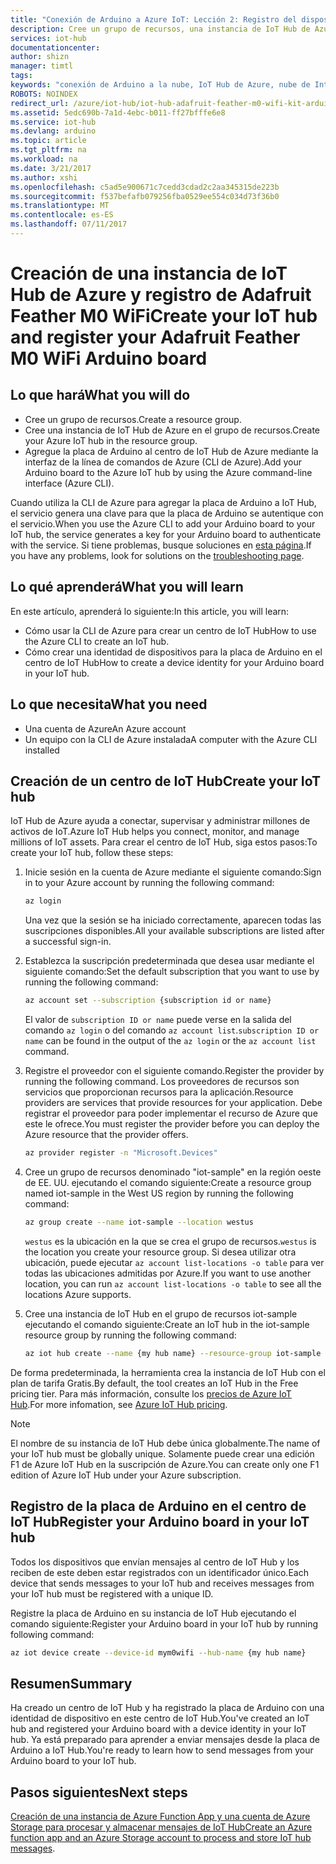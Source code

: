 ```yaml
---
title: "Conexión de Arduino a Azure IoT: Lección 2: Registro del dispositivo | Microsoft Docs"
description: Cree un grupo de recursos, una instancia de IoT Hub de Azure y registre Adafruit Feather M0 WiFi en IoT Hub de Azure mediante la CLI de Azure.
services: iot-hub
documentationcenter: 
author: shizn
manager: timtl
tags: 
keywords: "conexión de Arduino a la nube, IoT Hub de Azure, nube de Internet de las cosas, creación de dispositivos en IoT Hub de Azure, nube de Arduino"
ROBOTS: NOINDEX
redirect_url: /azure/iot-hub/iot-hub-adafruit-feather-m0-wifi-kit-arduino-get-started
ms.assetid: 5edc690b-7a1d-4ebc-b011-ff27bfffe6e8
ms.service: iot-hub
ms.devlang: arduino
ms.topic: article
ms.tgt_pltfrm: na
ms.workload: na
ms.date: 3/21/2017
ms.author: xshi
ms.openlocfilehash: c5ad5e900671c7cedd3cdad2c2aa345315de223b
ms.sourcegitcommit: f537befafb079256fba0529ee554c034d73f36b0
ms.translationtype: MT
ms.contentlocale: es-ES
ms.lasthandoff: 07/11/2017
---
```

# <a name="create-your-iot-hub-and-register-your-adafruit-feather-m0-wifi-arduino-board"></a><span data-ttu-id="54877-104">Creación de una instancia de IoT Hub de Azure y registro de Adafruit Feather M0 WiFi</span><span class="sxs-lookup"><span data-stu-id="54877-104">Create your IoT hub and register your Adafruit Feather M0 WiFi Arduino board</span></span>

## <a name="what-you-will-do"></a><span data-ttu-id="54877-105">Lo que hará</span><span class="sxs-lookup"><span data-stu-id="54877-105">What you will do</span></span>
* <span data-ttu-id="54877-106">Cree un grupo de recursos.</span><span class="sxs-lookup"><span data-stu-id="54877-106">Create a resource group.</span></span>
* <span data-ttu-id="54877-107">Cree una instancia de IoT Hub de Azure en el grupo de recursos.</span><span class="sxs-lookup"><span data-stu-id="54877-107">Create your Azure IoT hub in the resource group.</span></span>
* <span data-ttu-id="54877-108">Agregue la placa de Arduino al centro de IoT Hub de Azure mediante la interfaz de la línea de comandos de Azure (CLI de Azure).</span><span class="sxs-lookup"><span data-stu-id="54877-108">Add your Arduino board to the Azure IoT hub by using the Azure command-line interface (Azure CLI).</span></span>

<span data-ttu-id="54877-109">Cuando utiliza la CLI de Azure para agregar la placa de Arduino a IoT Hub, el servicio genera una clave para que la placa de Arduino se autentique con el servicio.</span><span class="sxs-lookup"><span data-stu-id="54877-109">When you use the Azure CLI to add your Arduino board to your IoT hub, the service generates a key for your Arduino board to authenticate with the service.</span></span> <span data-ttu-id="54877-110">Si tiene problemas, busque soluciones en [esta página][troubleshoot].</span><span class="sxs-lookup"><span data-stu-id="54877-110">If you have any problems, look for solutions on the [troubleshooting page][troubleshoot].</span></span>

## <a name="what-you-will-learn"></a><span data-ttu-id="54877-111">Lo qué aprenderá</span><span class="sxs-lookup"><span data-stu-id="54877-111">What you will learn</span></span>
<span data-ttu-id="54877-112">En este artículo, aprenderá lo siguiente:</span><span class="sxs-lookup"><span data-stu-id="54877-112">In this article, you will learn:</span></span>
* <span data-ttu-id="54877-113">Cómo usar la CLI de Azure para crear un centro de IoT Hub</span><span class="sxs-lookup"><span data-stu-id="54877-113">How to use the Azure CLI to create an IoT hub.</span></span>
* <span data-ttu-id="54877-114">Cómo crear una identidad de dispositivos para la placa de Arduino en el centro de IoT Hub</span><span class="sxs-lookup"><span data-stu-id="54877-114">How to create a device identity for your Arduino board in your IoT hub.</span></span>

## <a name="what-you-need"></a><span data-ttu-id="54877-115">Lo que necesita</span><span class="sxs-lookup"><span data-stu-id="54877-115">What you need</span></span>
* <span data-ttu-id="54877-116">Una cuenta de Azure</span><span class="sxs-lookup"><span data-stu-id="54877-116">An Azure account</span></span>
* <span data-ttu-id="54877-117">Un equipo con la CLI de Azure instalada</span><span class="sxs-lookup"><span data-stu-id="54877-117">A computer with the Azure CLI installed</span></span>

## <a name="create-your-iot-hub"></a><span data-ttu-id="54877-118">Creación de un centro de IoT Hub</span><span class="sxs-lookup"><span data-stu-id="54877-118">Create your IoT hub</span></span>
<span data-ttu-id="54877-119">IoT Hub de Azure ayuda a conectar, supervisar y administrar millones de activos de IoT.</span><span class="sxs-lookup"><span data-stu-id="54877-119">Azure IoT Hub helps you connect, monitor, and manage millions of IoT assets.</span></span> <span data-ttu-id="54877-120">Para crear el centro de IoT Hub, siga estos pasos:</span><span class="sxs-lookup"><span data-stu-id="54877-120">To create your IoT hub, follow these steps:</span></span>

1. <span data-ttu-id="54877-121">Inicie sesión en la cuenta de Azure mediante el siguiente comando:</span><span class="sxs-lookup"><span data-stu-id="54877-121">Sign in to your Azure account by running the following command:</span></span>

   ```bash
   az login
   ```

   <span data-ttu-id="54877-122">Una vez que la sesión se ha iniciado correctamente, aparecen todas las suscripciones disponibles.</span><span class="sxs-lookup"><span data-stu-id="54877-122">All your available subscriptions are listed after a successful sign-in.</span></span>

2. <span data-ttu-id="54877-123">Establezca la suscripción predeterminada que desea usar mediante el siguiente comando:</span><span class="sxs-lookup"><span data-stu-id="54877-123">Set the default subscription that you want to use by running the following command:</span></span>

   ```bash
   az account set --subscription {subscription id or name}
   ```

   <span data-ttu-id="54877-124">El valor de `subscription ID or name` puede verse en la salida del comando `az login` o del comando `az account list`.</span><span class="sxs-lookup"><span data-stu-id="54877-124">`subscription ID or name` can be found in the output of the `az login` or the `az account list` command.</span></span>

3. <span data-ttu-id="54877-125">Registre el proveedor con el siguiente comando.</span><span class="sxs-lookup"><span data-stu-id="54877-125">Register the provider by running the following command.</span></span> <span data-ttu-id="54877-126">Los proveedores de recursos son servicios que proporcionan recursos para la aplicación.</span><span class="sxs-lookup"><span data-stu-id="54877-126">Resource providers are services that provide resources for your application.</span></span> <span data-ttu-id="54877-127">Debe registrar el proveedor para poder implementar el recurso de Azure que este le ofrece.</span><span class="sxs-lookup"><span data-stu-id="54877-127">You must register the provider before you can deploy the Azure resource that the provider offers.</span></span>

   ```bash
   az provider register -n "Microsoft.Devices"
   ```
4. <span data-ttu-id="54877-128">Cree un grupo de recursos denominado "iot-sample" en la región oeste de EE. UU. ejecutando el comando siguiente:</span><span class="sxs-lookup"><span data-stu-id="54877-128">Create a resource group named iot-sample in the West US region by running the following command:</span></span>

   ```bash
   az group create --name iot-sample --location westus
   ```

   <span data-ttu-id="54877-129">`westus` es la ubicación en la que se crea el grupo de recursos.</span><span class="sxs-lookup"><span data-stu-id="54877-129">`westus` is the location you create your resource group.</span></span> <span data-ttu-id="54877-130">Si desea utilizar otra ubicación, puede ejecutar `az account list-locations -o table` para ver todas las ubicaciones admitidas por Azure.</span><span class="sxs-lookup"><span data-stu-id="54877-130">If you want to use another location, you can run `az account list-locations -o table` to see all the locations Azure supports.</span></span>

5. <span data-ttu-id="54877-131">Cree una instancia de IoT Hub en el grupo de recursos iot-sample ejecutando el comando siguiente:</span><span class="sxs-lookup"><span data-stu-id="54877-131">Create an IoT hub in the iot-sample resource group by running the following command:</span></span>

   ```bash
   az iot hub create --name {my hub name} --resource-group iot-sample
   ```

<span data-ttu-id="54877-132">De forma predeterminada, la herramienta crea la instancia de IoT Hub con el plan de tarifa Gratis.</span><span class="sxs-lookup"><span data-stu-id="54877-132">By default, the tool creates an IoT Hub in the Free pricing tier.</span></span> <span data-ttu-id="54877-133">Para más información, consulte los [precios de Azure IoT Hub](https://azure.microsoft.com/pricing/details/iot-hub/).</span><span class="sxs-lookup"><span data-stu-id="54877-133">For more infomation, see [Azure IoT Hub pricing](https://azure.microsoft.com/pricing/details/iot-hub/).</span></span>

> [!NOTE]
> <span data-ttu-id="54877-134">El nombre de su instancia de IoT Hub debe única globalmente.</span><span class="sxs-lookup"><span data-stu-id="54877-134">The name of your IoT hub must be globally unique.</span></span>
> <span data-ttu-id="54877-135">Solamente puede crear una edición F1 de Azure IoT Hub en la suscripción de Azure.</span><span class="sxs-lookup"><span data-stu-id="54877-135">You can create only one F1 edition of Azure IoT Hub under your Azure subscription.</span></span>

## <a name="register-your-arduino-board-in-your-iot-hub"></a><span data-ttu-id="54877-136">Registro de la placa de Arduino en el centro de IoT Hub</span><span class="sxs-lookup"><span data-stu-id="54877-136">Register your Arduino board in your IoT hub</span></span>
<span data-ttu-id="54877-137">Todos los dispositivos que envían mensajes al centro de IoT Hub y los reciben de este deben estar registrados con un identificador único.</span><span class="sxs-lookup"><span data-stu-id="54877-137">Each device that sends messages to your IoT hub and receives messages from your IoT hub must be registered with a unique ID.</span></span>

<span data-ttu-id="54877-138">Registre la placa de Arduino en su instancia de IoT Hub ejecutando el comando siguiente:</span><span class="sxs-lookup"><span data-stu-id="54877-138">Register your Arduino board in your IoT hub by running following command:</span></span>

```bash
az iot device create --device-id mym0wifi --hub-name {my hub name}
```

## <a name="summary"></a><span data-ttu-id="54877-139">Resumen</span><span class="sxs-lookup"><span data-stu-id="54877-139">Summary</span></span>
<span data-ttu-id="54877-140">Ha creado un centro de IoT Hub y ha registrado la placa de Arduino con una identidad de dispositivo en este centro de IoT Hub.</span><span class="sxs-lookup"><span data-stu-id="54877-140">You've created an IoT hub and registered your Arduino board with a device identity in your IoT hub.</span></span> <span data-ttu-id="54877-141">Ya está preparado para aprender a enviar mensajes desde la placa de Arduino a IoT Hub.</span><span class="sxs-lookup"><span data-stu-id="54877-141">You're ready to learn how to send messages from your Arduino board to your IoT hub.</span></span>

## <a name="next-steps"></a><span data-ttu-id="54877-142">Pasos siguientes</span><span class="sxs-lookup"><span data-stu-id="54877-142">Next steps</span></span>
<span data-ttu-id="54877-143">[Creación de una instancia de Azure Function App y una cuenta de Azure Storage para procesar y almacenar mensajes de IoT Hub][process-and-store-iot-hub-messages]</span><span class="sxs-lookup"><span data-stu-id="54877-143">[Create an Azure function app and an Azure Storage account to process and store IoT hub messages][process-and-store-iot-hub-messages].</span></span>


<!-- Images and links -->

[troubleshoot]: iot-hub-adafruit-feather-m0-wifi-kit-arduino-troubleshooting.md
[process-and-store-iot-hub-messages]: iot-hub-adafruit-feather-m0-wifi-kit-arduino-lesson3-deploy-resource-manager-template.md